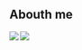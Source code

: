 ## Abouth me


<div style="display: flex">
<img align="left" src="https://github-readme-stats.vercel.app/api?username=tandashi&count_private=true&show_icons=true&theme=dark&hide_border=true" />
<img align="left" src="https://github-readme-stats.vercel.app/api/top-langs/?username=tandashi&theme=dark&hide=html&hide_border=true&layout=compact" />
</div>
